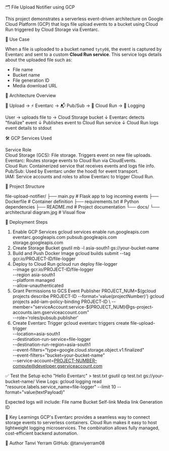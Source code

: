  🗂️ File Upload Notifier using GCP

This project demonstrates a serverless event-driven architecture on Google Cloud Platform (GCP) that logs file upload events to a bucket using Cloud Run triggered by Cloud Storage via Eventarc.


 📌 Use Case

When a file is uploaded to a bucket named `tyty08`, the event is captured by Eventarc and sent to a custom **Cloud Run service**. This service logs details about the uploaded file such as:

- File name
- Bucket name
- File generation ID
- Media download URL

 🧱 Architecture Overview

📁 Upload → ⚡ Eventarc → 📬 Pub/Sub → 🚀 Cloud Run → 📝 Logging

User → uploads file to → Cloud Storage bucket
            ↓
        Eventarc detects "finalize" event
            ↓
      Publishes event to Cloud Run service
            ↓
    Cloud Run logs event details to stdout

🛠️ GCP Services Used

 Service                  Role                                                               
 Cloud Storage (GCS):  File storage. Triggers event on new file uploads.                 
 Eventarc:             Routes storage events to Cloud Run via CloudEvents.               
 Cloud Run:            Containerized service that receives events and logs file info.    
 Pub/Sub:              Used by Eventarc under the hood) for event transport.             
 IAM:                  Service accounts and roles to allow Eventarc to trigger Cloud Run.

 📁 Project Structure

 file-upload-notifier/
├── main.py                  # Flask app to log incoming events
├── Dockerfile               # Container definition
├── requirements.txt         # Python dependencies
├── README.md                # Project documentation
└── docs/
    └── architectural diagram.jpg  # Visual flow

🚀 Deployment Steps
1. Enable GCP Services
gcloud services enable run.googleapis.com eventarc.googleapis.com pubsub.googleapis.com storage.googleapis.com
2. Create Storage Bucket
gsutil mb -l asia-south1 gs://your-bucket-name
3. Build and Push Docker Image
gcloud builds submit --tag gcr.io/PROJECT-ID/file-logger
4. Deploy to Cloud Run
   gcloud run deploy file-logger \
  --image gcr.io/PROJECT-ID/file-logger \
  --region asia-south1 \
  --platform managed \
  --allow-unauthenticated
5. Grant Permissions to GCS Event Publisher
   PROJECT_NUM=$(gcloud projects describe PROJECT-ID --format='value(projectNumber)')
gcloud projects add-iam-policy-binding PROJECT-ID \
  --member="serviceAccount:service-${PROJECT_NUM}@gs-project-accounts.iam.gserviceaccount.com" \
  --role='roles/pubsub.publisher'
6. Create Eventarc Trigger
gcloud eventarc triggers create file-upload-trigger \
  --location=asia-south1 \
  --destination-run-service=file-logger \
  --destination-run-region=asia-south1 \
  --event-filters="type=google.cloud.storage.object.v1.finalized" \
  --event-filters="bucket=your-bucket-name" \
  --service-account=PROJECT-NUMBER-compute@developer.gserviceaccount.com

 ✅ Test the Setup
 echo "Hello Eventarc" > test.txt
gsutil cp test.txt gs://your-bucket-name/
View Logs: gcloud logging read "resource.labels.service_name=file-logger" --limit 10 --format="value(textPayload)"

Expected logs will include:
File name
Bucket
Self-link
Media link
Generation ID

📌 Key Learnings
GCP's Eventarc provides a seamless way to connect storage events to serverless containers.
Cloud Run makes it easy to host lightweight logging microservices.
The combination allows fully managed, cost-efficient backend automation.

👤 Author
Tanvi Yerram
GitHub: @tanviyerram08






